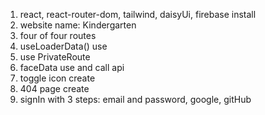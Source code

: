 1. react, react-router-dom, tailwind, daisyUi, firebase install
2. website name: Kindergarten
3. four of four routes
4. useLoaderData() use
5. use PrivateRoute
6. faceData use and call api
7. toggle icon create
8. 404 page create
9. signIn with 3 steps: email and password, google, gitHub